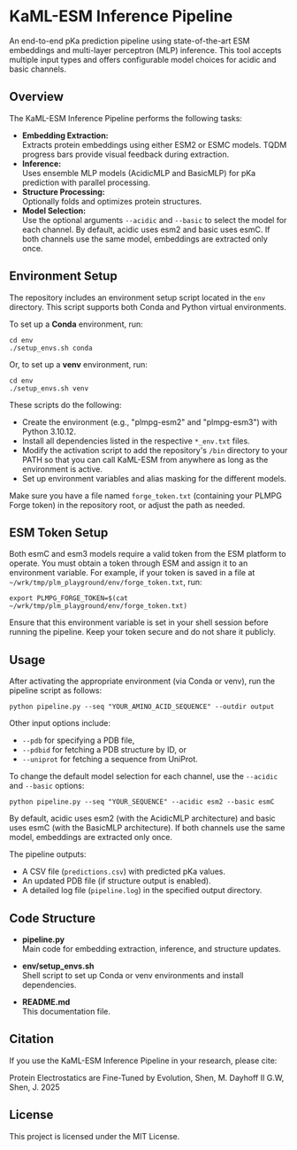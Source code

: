 # KaML-ESM Inference Pipeline

An end-to-end pKa prediction pipeline using state-of-the-art ESM embeddings and multi-layer perceptron (MLP) inference. This tool accepts multiple input types and offers configurable model choices for acidic and basic channels.

## Overview

The KaML-ESM Inference Pipeline performs the following tasks:
- **Embedding Extraction:**  
  Extracts protein embeddings using either ESM2 or ESMC models. TQDM progress bars provide visual feedback during extraction.
- **Inference:**  
  Uses ensemble MLP models (AcidicMLP and BasicMLP) for pKa prediction with parallel processing.
- **Structure Processing:**  
  Optionally folds and optimizes protein structures.
- **Model Selection:**  
  Use the optional arguments `--acidic` and `--basic` to select the model for each channel. By default, acidic uses esm2 and basic uses esmC. If both channels use the same model, embeddings are extracted only once.

## Environment Setup

The repository includes an environment setup script located in the `env` directory. This script supports both Conda and Python virtual environments.

To set up a **Conda** environment, run:

    cd env
    ./setup_envs.sh conda

Or, to set up a **venv** environment, run:

    cd env
    ./setup_envs.sh venv

These scripts do the following:
- Create the environment (e.g., "plmpg-esm2" and "plmpg-esm3") with Python 3.10.12.
- Install all dependencies listed in the respective `*_env.txt` files.
- Modify the activation script to add the repository's `/bin` directory to your PATH so that you can call KaML-ESM from anywhere as long as the environment is active.
- Set up environment variables and alias masking for the different models.

Make sure you have a file named `forge_token.txt` (containing your PLMPG Forge token) in the repository root, or adjust the path as needed.

## ESM Token Setup

Both esmC and esm3 models require a valid token from the ESM platform to operate. You must obtain a token through ESM and assign it to an environment variable. For example, if your token is saved in a file at `~/wrk/tmp/plm_playground/env/forge_token.txt`, run:

    export PLMPG_FORGE_TOKEN=$(cat ~/wrk/tmp/plm_playground/env/forge_token.txt)

Ensure that this environment variable is set in your shell session before running the pipeline. Keep your token secure and do not share it publicly.

## Usage

After activating the appropriate environment (via Conda or venv), run the pipeline script as follows:

    python pipeline.py --seq "YOUR_AMINO_ACID_SEQUENCE" --outdir output

Other input options include:
- `--pdb` for specifying a PDB file,
- `--pdbid` for fetching a PDB structure by ID, or
- `--uniprot` for fetching a sequence from UniProt.

To change the default model selection for each channel, use the `--acidic` and `--basic` options:

    python pipeline.py --seq "YOUR_SEQUENCE" --acidic esm2 --basic esmC

By default, acidic uses esm2 (with the AcidicMLP architecture) and basic uses esmC (with the BasicMLP architecture). If both channels use the same model, embeddings are extracted only once.

The pipeline outputs:
- A CSV file (`predictions.csv`) with predicted pKa values.
- An updated PDB file (if structure output is enabled).
- A detailed log file (`pipeline.log`) in the specified output directory.

## Code Structure

- **pipeline.py**  
  Main code for embedding extraction, inference, and structure updates.
  
- **env/setup_envs.sh**  
  Shell script to set up Conda or venv environments and install dependencies.

- **README.md**  
  This documentation file.

## Citation

If you use the KaML-ESM Inference Pipeline in your research, please cite:

Protein Electrostatics are Fine-Tuned by Evolution, Shen, M. Dayhoff II G.W, Shen, J. 2025

## License

This project is licensed under the MIT License.


